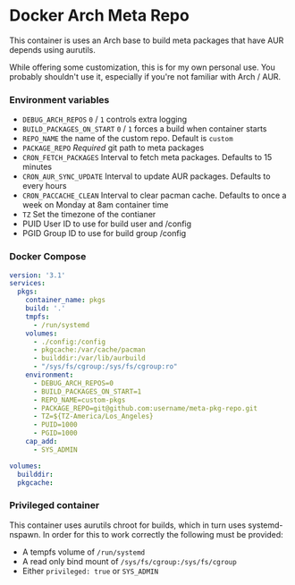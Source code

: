 # Docker Arch Meta Repo

This container is uses an Arch base to build meta packages that have AUR depends
using aurutils.

While offering some customization, this is for my own personal use. You probably shouldn't use it, especially if you're not familiar with Arch / AUR.

### Environment variables

- `DEBUG_ARCH_REPOS` `0` / `1` controls extra logging
- `BUILD_PACKAGES_ON_START` `0` / `1` forces a build when container starts
- `REPO_NAME` the name of the custom repo. Default is `custom`
- `PACKAGE_REPO` *Required* git path to meta packages
- `CRON_FETCH_PACKAGES` Interval to fetch meta packages. Defaults to 15 minutes
- `CRON_AUR_SYNC_UPDATE` Interval to update AUR packages. Defaults to every hours
- `CRON_PACCACHE_CLEAN` Interval to clear pacman cache. Defaults to once a week on Monday at 8am container time
- `TZ` Set the timezone of the contianer
- PUID User ID to use for build user and /config
- PGID Group ID to use for build group /config

### Docker Compose

```yml
version: '3.1'
services:
  pkgs:
    container_name: pkgs
    build: '.'
    tmpfs:
      - /run/systemd
    volumes:
      - ./config:/config
      - pkgcache:/var/cache/pacman
      - builddir:/var/lib/aurbuild
      - "/sys/fs/cgroup:/sys/fs/cgroup:ro"
    environment:
      - DEBUG_ARCH_REPOS=0
      - BUILD_PACKAGES_ON_START=1
      - REPO_NAME=custom-pkgs
      - PACKAGE_REPO=git@github.com:username/meta-pkg-repo.git
      - TZ=${TZ-America/Los_Angeles}
      - PUID=1000
      - PGID=1000
    cap_add:
      - SYS_ADMIN

volumes:
  builddir:
  pkgcache:

```

### Privileged container

This container uses aurutils chroot for builds, which in turn uses systemd-nspawn. In order for this to work correctly the following must be provided:

- A tempfs volume of `/run/systemd`
- A read only bind mount of `/sys/fs/cgroup:/sys/fs/cgroup`
- Either `privileged: true` or `SYS_ADMIN`

